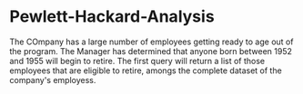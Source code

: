 # Pewlett-Hackard-Analysis
  The COmpany has a large number of employees getting ready to age out of the program. The Manager has determined that anyone born between 1952 and 1955 will begin to retire. The first query will return a list of those employees that are eligible to retire, amongs the complete dataset of the company's employess. 
